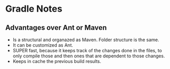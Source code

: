 # Gradle Notes

## Advantages over Ant or Maven
* Is a structural and organazed as Maven. Folder structure is the same. 
* It can be customized as Ant.
* SUPER fast, because it keeps track of the changes done in the files, to only compile those and then ones that are dependent to those changes.
* Keeps in cache the previous build results.
